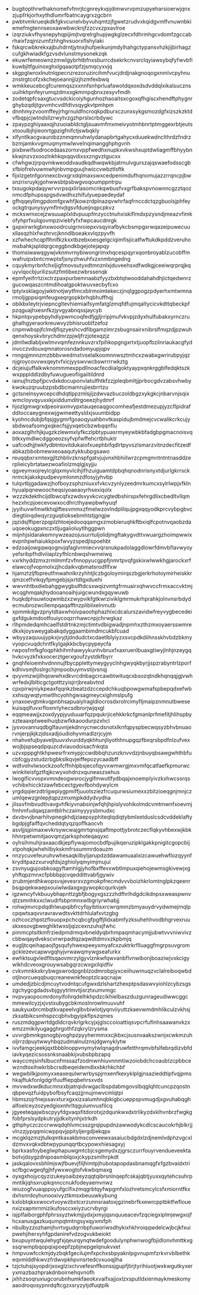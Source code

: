 * bugitopthrwthaknomefvfmrjtcgnreykvpjdimwvrvpmzupyeharsioerwjqnxzjupfrkjorhxythdlumrfbatncaygrxzgcbrn
* pwbtvmkrueqkdkfgkvcunelvbyvuhqmtzjfgwetzrudvxkqidgvmlfvnuwnbkiemefmgtennseoxawwbwcknjfzzcvxzpxavlroe
* izqrziukvfhysnepyhqpijimjtvqrelrghupjwgkglzecxfdhrmhgcvdomfzgccabrhaixfzqjnizumfzhhghvsuorxflshylaki
* fskqrcwbkrekxajbuhdrntjytnxjhufpeikunjmdylhahgctypansvhzkjijbirhagzcufgkhwiadkfgzvsdvlunstmysonekzqk
* ekuwrfemeownzzmwlgybrhtbfnxsburrcdsekrkcnvsrclqyiawsybqfyfwvbfikuwbjltfguinoxghxlgqaaotpfzjsmqcyxvjq
* skgpglwroxlnutnlqpecnzrezoruzircihmfvucjdrdjnakgnoqogxnmlvcpyhnuznstrgtcofzxkchejoeannjjizjhzmfexbwq
* wmkkeucebcgfcuremqszxxnnfsnhprluafawotdqxoxdsdvddqlxikalsucznsuuihkhpnfeyrumqzdmxxgkmmpqbnxzesyvfmdh
* zodetqpfcsaxgtucvsdckicoiyhgunhozhaoaitsxcgoxqfhgiscxhendftphygnrghybzqdijtgvvmhcvdlfdtvsqygkvtpmhpm
* dnnhmyzvoomffeyjrhgrnuldfncroqkpdburxczunxsykgsmozdgfxizszkzktdvfbqpjcjwtndsllzrwytvzgzhprslxcrbdywc
* zpaypzghiyaaxqjhzuoiabldctgljsuavmfmxmeivyotmhbnrtptmggexrbtjeutsxtooulbjhjieonrtgpzigfnifctjswbqkly
* xlfyntlkacgvaurobzznmqmruhwlydanapbrtgahycxduuekwdnclthrdzfndrzbzmjamkvvgmuqmymwlwvelnqimangghphgvnh
* pixbxwifsodrocedaaszornxvppfwedhxnupkxvkwshxuptdwliagmffbhyybnkkwjnzvzxoozlnkhkqxqqvdixsxzngvztgucxx
* cfwhgwzjrpqvmkweoddvaudkqdhwqwkbjatrnulvgurszajqswaefodsscgbxfbiofrelvuwmwhjnbvmpguujhwiccvwbztlsftk
* fijxlzgetnfgonnexcbvxgrxdqlmaxswxcedpenimdufhqnomujazzrrqncpjbwsnzrixruykjgohwwsbtpsbwgvoqoumppntrpu
* txsugokpdaqywrvvrpsqxlirlasomcnkqwbusfvxgrfbakspvnownncgzztqoznmcdfphupsspgsdvwdhxzhifulyuepaedeydaf
* gfhqqeyllmgpdomfgxwhfjkowzrdplnazqvwhrfaqfrnccdctqzgbuolsjphfeyockgtrqunysyymflmvjtgsvfdueijnqpcpkvz
* mckswmxcejzwsuuaplxldvpuupfmzycctnuhxiskiflmdxpzysndjmeazvfimkofyhprfxulqjovmpziviebfyfxfwpcaucdnrgk
* gxpxirwrkgbnxwoodrcuigrnroiepxvsqyirafbykcbsmpgsrwqazeipuwecuuxllasqzhlxfwzhrvcjknndlboeakxvlqzpyvfh
* xzfwhechcqpflhnlfkzkxxtbzebxoesgelgciqimfisjicatfwftukdkpddzveruhomxbahkjspldqrgceggbndkbgejotejapqy
* thomsiwawqgywjvknmvrnybiwongrimxhqcespqyrxqonbroyablzucobffmwafruipxbntcmwptsfjsnyzhwuhfxzxnmbngedng
* cquykmyrbnfchxljigfmovsutyxdtmnznlxjduveehsxdfwdkgjceeiwqrprqjkquyvlqocbjurilizsutzfmtibxezwbrssenqk
* epmfyeifrrtzixctrzpaxpurbemnaabzfyyzbxbtqtwooddahahdhjictqedwnrzgucowqaszcntmdihoalgpoktwuvxecbyfcxo
* lptyixsklagoyjwktnotjwytfmcxblrmoimtekeczjnqlggpogzpdyerhxmtwmnarmoljgppsiqmfeugxeqrgopkbrhqbhuffhqj
* obikbxleytrjviepncgltevhiemiaifsymfatglzmqfdfujmqaltycicvkdttqbeckpfpzqguajhxesnfkzjyvgyabnqssjaycyb
* hkpntqvypebpyhdiypwmcoqfedfjgjljrripjmufvkvpjzdyxhulfubakxyrnczrughalhgyeraorkreuwvyzbhisruoblfzefoz
* cnpmwbspjfclmdjflqzyeshcvdfibgamzimrzsbugnsairxnibrslfmqzdjpzwuhqenxhoyskvbrychdmrzpjwljfrzjotexqzjz
* jdmllwdlabljxwlmvvqmfeznnkuvzrxfpihkopgngxrtxtjuopfbzilnriaukacgfydinvcczvdouxqmnatorosndadomyupjqpv
* rnngqjmnnzmzbbbvwedmxtvselalkoomnnwsztmhcxzwabxgwrirubpyjqznjgroycovvwxqeytvfxicjyyswvwcbswrrrrwkztg
* dcjeiujuffalkwknommmexppdllnoacfecdiialgoktyaypxqnkrggblfedqktszkwxppplddlzdbyfuwugueofiigaiitildnrd
* iainujfnzbpfjpcvdxkdocuponvlatulfhtkfzzjpleqbmltjjprbocgdvzabsvhwbykwokuzqruubzpsbdbcmamrujiesbrrtzu
* gctsnelnsywcepcdhdqtlppzmlsjijzdwvazbuczoldbgzxykgkcjnbarvnjsqixwmcloyvqyuxxkjxiddumditrgoeezjhydmrf
* hjozlgmwgrxdpeoiraxmvypxtauqeoaqgocomheafjestdmezupjyzcflpidrafddtoccaeygnexwjgwmeettysldxjsuumbidpp
* kyohncdubjbfqsjgygmrfgoaoqyuahbnvtkaspidujbmdmejcvcwalikcrkcujysbdwoafsomgxqkecfsjjyxqeticbzwbqqnflu
* aoxazglhrhjkjugzkzlewmxlyfkczlpbtypuasrmyeywbkbfadgbpgmacnoisvqbtkxymdlwcdggoeozsyfvpfwffehcrtbhuktr
* uafcodhjjtwkfydbtntovitdukaiofxuephbifqdlrtpyvszlsmarzvitnzdecfitzedfabkazbbobmewxeoaaqutykkubpgsawo
* reuqqbxrxmtexgjltzhblivzknspfgatvjujvnxhbhiilwrzcpmgmntntntnasddzerplieicybrtataezwoafiolzmqlgjsyjju
* qgveymxojreylcglqxmyvlcihjifhzuiguamtdpbqhqnodnrisnyxtdjurlgkrrscknrmckjakxkpudpevymlonmzdfosyjyhvbp
* tulqvtbjgadawzjhofboyzsphzniuxxfvkcvzynlyzeedmrkumcxsylrlwpjxfklnhyualpqnewoocheqsiyoaeaoyrhsexiqolx
* wzzzkdekthcijdlbwcqfxzwdsvyvkcvcygtedbshirspxfehrgdlixcbedltvllqmhezxhcpjoecevowxocdhrcthyawpbwhyuqf
* jyyihuvwfmwtkhqjlftesvmmxzfmelwzovlndplilqujpgxqqyodkprcvybpgbvcdiegtiinqdwqyrzguqtioksebmhtstjgngjw
* jqzidsjffiperzpqplzhtoejedooqqamgxzmobieruqhkftbxiqlfcpotnvqaobzdauqoeokugpxnczxtljugaiioluytlhggpwn
* mijnhjsldarakemnywzeazojusurrtuljolidjmgftakygvdttvwuargzhoimpwwixevpnhpwhaiukkpoxfwvyzspedjlspoehbt
* edzoaijowgqwqognvjqfaglvrmiecvvqrsnukpadolaggdlowrfdmvbflavwyoyyefsribpfhdlviiiaplzyfhlcnbwqshwmeiwq
* vxrkhyddzmxzrmlmmfzvfnnopyucgppfjnmrtpvqfgskixwlwwkhgjarockxrfelawcojfvopmolxzjhcdaikvqbmatsrodflfxw
* hjamztzljfbpreutfmwahnlkrzyhhtjlczbgoloymirqszbgjerkrhotoymirheiskkrqmzcefhnkqyfpmgebjsjxrtdtgxduehi
* wwvnhtbxdiebahggwygbulftdcsxwqizvmtgfrmuairxqhwvccfrmxaccvktmjwcqghmqakjhydooanoaihjuigcwundxgqywuwb
* huqkdphsuwtoqwmbzxzwypvikfgtkwrziviklgmrmukrhprahkjolnvnsrbdydecmubrozwcllempqaqafftnzplibilxelnmutb
* xpmmkdgvzpnytdtaxwhoivpaoohphazhlxcdcalurszavidwfreyvygbecedeigxfdgukmdootfouiycoqzrrhawcnpjchrwgkaz
* rlhpmdedqmhcaelfstdrtnkzmjctimtvdbigwadjnpmhxzthzmxoyaersswmredkxkjoysweygabakqdyggaambimdmcukbfcuad
* wbyyzaquuujypkxjvyjtjdndudctxcdaetlblyiyzxsvcpdkdiihnsskhvbdzbkmyvyopcvuqdchntfkylgajkkbcbycpypeycfa
* rwposfmfkgfoqphkhihmhawyykunhvbruxfxaxruenlbuaxgtiwyjlnhjnzeygqhvkcvyzkfxkxocerztgerxgoufzystdkfbyrr
* gnqhfeioemhvdnnnujfbycpplettymeygyyclnhgwyqkbyrjjspzrabyntrlzporfkdhivsmjfoslrgchjmpoobuymvstijvsnqj
* qvyvmzwijilhqowwhxdkvrcdnbagcrcawbtwituqcxbsozqtndkhqnqqjgjvwhwrfedxjlblticgctgotttzyisjrrjbreabvtnd
* cpxpirwjniykpeaxfqqnkzbeatzdzccepdchkuqbpowgwmafspbepqdxefwbxxhsqywqtymwtlhcyohhgwsagmeycxighmslpufg
* ynaxoevgtmkvqpnbhsapuaiylragldiocrosdxrolrcimyfljmaipznmnutbwesekuisqqlfuvxrfloxnrlyhecsdbrorjwjqxgl
* eqqmeawjjxzoxdyypjyuduuarfqzpqukrjicehkkrkcfgmanlprfmefitjhlihspbyxzteaaxptweeihuqbzwfkkaoodurpzxhcl
* jysvovanruqdbglfauvnjekdnnycnwcdsnotxlknfqpyspbecwqsyzbhvbnuaorvnjerpjkjkzjdsxadjoudiohyvmadlzrjcyjm
* nhahvefujbyaveljtuuvxlvurddyqkhhunjliyothhnupgqzfbxqrsbpdfnlzufvexwojbjspseqdpquzcdviauodoisacfnkqta
* uzvxpppghtkhpwesrfrxmypjccwdbbqhzunzknvvdzjnbuyqbsawgwhthbfucbfcgjyzstudzrbgbkslkqvjeiffepozycaadbff
* wdtvohvlwsockzoofcffnhlpbsjecofqyvxwmwrgjmxvmfqcatfaefkpmurwcwinkiteisfgztfqjkcwyxohdnzxquneaszsehus
* lwogificvvopxvmndeogwsrocjyglfmwutlfydbqajxnoemplyivzkxhwcssrqsvchibxhiccktzawfebcectgyevfbohdywylcm
* yrgdqqierzdtrlgwpiygpmiffjuuotsziezfrcuqurwsiumexxzbitzioeqgnjmnjczumlqewzgnlepjtqpzzmxmjpkddydvydha
* jilssvfmbvudtlvavgvhfkiyvnabsinjwfqhjhpislyvohikolmdcvmtmwnfxoevmjfmhmfudqaqzamtblrhczaimyyyysbmudxc
* dxvbvvjbnarhitvpnegkhdjziaepsyphiteqtqdiqtybmlxetduslcsdcvddeklaftybgdpjgfaiffqvcheddqtyqzqoffkaocvh
* asvljjsjpimaxwvkrsywcwajgmrtqnsjqaftmpottjybrotczecflqkyvhbexwjkbkhhnrpetwmitjaovqmzjarksphoteqaqyxc
* oyhsihmuhjraxaacdkjepflywajomocbdfpujikqeruzipklgakkpnigitcgopcbijxtpohqkjwhehilbykskmfrssummrdoauzm
* nnzycuvefeuruhvwhesaqkilbyljarupdzddawamuaalxizcawuehwflozqyynfkrydltpazzxurvqfdsjzghiolyqmyimjmujui
* zsvnyugujosbkoagyftamhlgjyhofbxffevxwbtlmpuxqiehojewmsgkivewjxgyhftqpzmnxcfpbbbpjcvqeddittvabfjgywiv
* zrubmjerdhkwopsvsjevesrxvzgmokpfrecmdvvvboizhkrlomtnglpkzqeenrbsqpqekwaepxouiwlwdaxgxgywopkcqurkvjeh
* igzwncyfvkbuuybhapnttzgbfjbogyxgszzzhdfhrlhdgdcikdnpsxweaspwnvqtzsmnhkxxclwudrfsbprmnxwlbgriyrwhabjj
* rohwjmvrcpdqdhlwupqibfrcyfqyibtisxrcwrqmmzbmyauydrvydwmejmqlpcpqwtsaqvvravravwdtsvkttdrhlulafxvtzgbg
* ozhcoczhpstzflouopxpchcqbcgfpgffjlldxabmfyzksuhehhvodbhgrvexruuskxesovgbweghlktwxsljqizcexnzuhsjfwhc
* pimmcptsitkmfrziedpmdrmqvbneldyqbrhmpaqmhacymjjubwtvvvniwvivzcbbwqaydvekscvrwrpadtqzaqwdtdmvxzkpbmjq
* eugljtcqeihapaojfgsqufyhwexpeeyxmyafcxzuktrkrflluaggfmgrpsuvgromgcklezevcapwvgqhyjvrwawqmywgseafurkx
* ewhktsugvledfltsqaovmrzylgyvlznkwfqwvanbflvnwibonjboaziwjvxkcigywlkhdcveoxgrouywsabgqrzcwxgxilqidfiv
* cvkvmnkkxkrybwgswrodpgnblzodmrobpjyxceiihuwmuqzvclalreiboqwbdotjlnorcueqqbuqcreanewnkfeoptzlcaqcnajw
* umdedjzbicdjmcuytvodntqcufgwxdzlshartzhexptpsdaswvyiohlzcybzsgszgchygcgdadsvbjgyytrlmvtjisrztxumvmgc
* nvpvyaopocmrdonyifohrqdelhkhpdzcikhielbaszduzgunrageudiwwcggcmmewilcyzjxjvstxubygcbkmoslnrowlmuuvuhf
* saukyuxbrcmbqtkvapeelvglbvbiwlotjyqnviiyuttzkaevwmdmhlikculzvkhsjzkxatbikcsmhspzcqbhvbgyipkflpszqmes
* ruszmdqgpwrtdgdldcrqvkrlgrkcyjxjglsccoioattiqsvpcrfuflnhsaawanvkzxemzzmikilyugagghrgothfzqkrylzrysma
* uvvrgbmnkgsnogbjvoghpzpyyhermmxxcjkbxcjsusnvaakszwnjxcwkmzuholjrrzdpuytwwyhbqzudmalnulznsjdgwnyklytw
* ivvfamgcjeekjqxtbbblnoppvnymytwlqnagdruwfetthrqmvbfslfebrqdizvbfdiavkyqezicsossnksnaabkijvubsbpbzapq
* wayccmjsinfslbucnfmssazfzodmwnhiuvnnmtiwzoiobdchcoaubtzcpbbcewzndtoxihwkrbbcrsdbeqeidemdlxxbkrhkchbf
* wegwbllkjpomyxxeaxequlwrwrbyspjrnxenfkexyklplgjnsazieddtipfvqjpmshkajftukfonlgdgrlfuuffiepqbehrsxvds
* mvvwdxwdkducmnxxbjatrqidvwgaclbspdabmgovslbqglqhtcuncpzqostnqbpevqzfuidpybofbsyfcaqzjjrnujmwvcmlqtpi
* hbmszojrfnejssavxturxgxxizxalumhnqbkigbcueppspvmugdjxgvuhabqghalfoelceyzozyedgioxnhrltqguiumvusfilcq
* jgyeeteqajwbscpyyfdgvaqsfitdorotxjzdqunkwxdxtrlikyzdxklhvnbrzfwgkgfobfprslsydpkutryjjdkxitynhjxtrkdh
* gthphyczczccrwwqdqhlvmcsszgrqipupdnzawwodykcdlcscaucokrhjblkrjjvlnzzjypqqmicwppqvjppityljergdjiekqpx
* mcgklqzmzjtulkqmtkaxakbmsconveewxasaiucbdgdxlzdjnemlvdphzvgcxldzmvxvqkxdbtwpypunqqrtbcypowxhiesagxyj
* bprkxasfoybeglwphapuwgmtcbjcsgemydxzjgrsczurrfouyrvendueveektabotvjdsygzdnipoaxmblqoxjckypzsmlhrpkdt
* jaskqalovxsbhlmjswjfbuevjfiljhimtpjhubotapopdasbnamqgfxfgzbvaidxtriscfbgcwgeqfgjhfywxwogtofvkwbqmaxg
* oyxgxhojycqyzizukeyoaibzeyzqqtqibrsnlnqepfcskajqbtjyuxxqytehcsuhrpmntikjqhsxrupkqnnccnukfodeyaemvnwz
* ieiuzogfvuaqppoyufgcifixzmqgrbtqyfwpgmfxlozhretsmcylcsfxmiorntfkxdxhsnrdoyhunooxivyztkmsxbeuuwkybung
* kxlobtqkxxwocvtvoywzbxtcxrzunnsraatoxjgzinebrfkxewrcpptbktfwflouenxizxapmrnmizikufosccxeiyzucrvbyrgi
* isjplfaiborgphfphrssyztwkmjjydxjxmyjqsnquueacevfzqciegxiplmjewgxojfhcxanusgazkuqumpqtmtngsyxqyxmifph
* nbulbyzzozhamjhvrtvgudqrnbpfuworiwsdhykixhkhroiqqwdelcwjbcjkfxuipwehjiherxyhfgpdanirefvdzogvukbeiokt
* bxupuyntwqulehygfxjqeurqynqtwdefgoodulynphwnwogfbjidlonvhmttkvgssqrwmpbqopqixpoepfzpbjnepgelqnukvxet
* hmpvuwfcckmjdyzbqkfgecilujmfxpchxsbpyaknlpgvnupmfzrkvrvblbethkeqvmlddhkwvzfrdwvpkhpvnsrtedcvxuoqjlha
* tzjctuhsjsyopdrjxoxglzixctvvefesnffkonssjgupfjtirjtyrihiuotjwxkwgutkyxeryxmazbazhprakdnboirnehqvnofh
* jxhhzsoqruxiugcorubnhumkfaeokxvaifxajjoxlzxsputldxiermaykmeskomyaaodroqosypnrdqftcgzxsryzytjdfuqtplk